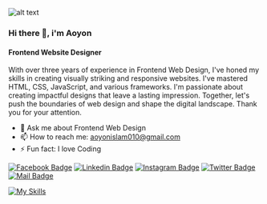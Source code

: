 ![alt text](https://media.licdn.com/dms/image/D5616AQGvmu0NlnIBpQ/profile-displaybackgroundimage-shrink_350_1400/0/1684706342475?e=1703116800&v=beta&t=B_4bDFtfM79Wy67SrWC1x2WSyRLhwx-gQm2r7_9Q9Qw)
### Hi there 👋, i'm Aoyon
#### Frontend Website Designer

With over three years of experience in Frontend Web Design, I've honed my skills in creating visually striking and responsive websites. I've mastered HTML, CSS, JavaScript, and various frameworks. I'm passionate about creating impactful designs that leave a lasting impression. Together, let's push the boundaries of web design and shape the digital landscape. Thank you for your attention.

- 💬 Ask me about Frontend Web Design 
- 📫 How to reach me: aoyonislam010@gmail.com 
- ⚡ Fun fact: I love Coding 

[![Facebook Badge](https://img.shields.io/badge/Facebook-1877F2?style=for-the-badge&logo=facebook&logoColor=white)](https://facebook.com/niloyahmedyt) [![Linkedin Badge](https://img.shields.io/badge/LinkedIn-0077B5?style=for-the-badge&logo=linkedin&logoColor=white)](https://www.linkedin.com/in/aoyonislam/) [![Instagram Badge](https://img.shields.io/badge/Instagram-E4405F?style=for-the-badge&logo=instagram&logoColor=white)](https://instagram.com/CoderAoyon) [![Twitter Badge](https://img.shields.io/badge/Twitter-1DA1F2?style=for-the-badge&logo=twitter&logoColor=white)](https://twitter.com/aoyon99) [![Mail Badge](https://img.shields.io/badge/Gmail-D14836?style=for-the-badge&logo=gmail&logoColor=white)](aoyonislam010@gmail.com)

[![My Skills](https://skillicons.dev/icons?i=js,html,css,bootstrap,jquery,sass)](https://skillicons.dev) 
